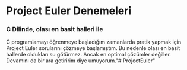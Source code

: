 # Project Euler Denemeleri
### C Dilinde, olası en basit halleri ile

C programlamayı öğrenmeye başladığım zamanlarda pratik yapmak için Project Euler sorularını çözmeye başlamıştım. Bu nedenle olası en basit hallerde oldukları su götürmez. Ancak en optimal çözümler değiller. Devamını da bir ara getiririm diye umuyorum."# ProjectEuler" 
